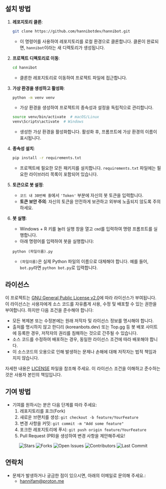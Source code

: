 ## 설치 방법

1. **레포지토리 클론**:
    ```sh
    git clone https://github.com/hannibotdev/hannibot.git
    ```
    - 이 명령어를 사용하여 레포지토리를 로컬 환경으로 클론합니다. 클론이 완료되면, `hannibot`이라는 새 디렉토리가 생성됩니다.

2. **프로젝트 디렉토리로 이동**:
    ```sh
    cd hannibot
    ```
    - 클론한 레포지토리로 이동하여 프로젝트 파일에 접근합니다.

3. **가상 환경을 생성하고 활성화**:
    ```sh
    python -m venv venv
    ```
    - 가상 환경을 생성하여 프로젝트의 종속성과 설정을 독립적으로 관리합니다.
    
    ```sh
    source venv/bin/activate  # macOS/Linux
    venv\Scripts\activate  # Windows
    ```
    - 생성한 가상 환경을 활성화합니다. 활성화 후, 프롬프트에 가상 환경의 이름이 표시됩니다.

4. **종속성 설치**:
    ```sh
    pip install -r requirements.txt
    ```
    - 프로젝트에 필요한 모든 패키지를 설치합니다. `requirements.txt` 파일에는 필요한 라이브러리 목록이 포함되어 있습니다.

5. **토큰으로 봇 설정**:
    - `코드 내 30번째 줄`에서 `'Token'` 부분에 자신의 봇 토큰을 입력합니다. 
    - **토큰 보안 주의**: 자신의 토큰을 안전하게 보관하고 외부에 노출되지 않도록 주의하세요.

6. **봇 실행**:
    - Windows + R 키를 눌러 실행 창을 열고 `cmd`를 입력하여 명령 프롬프트를 실행합니다. 
    - 아래 명령어를 입력하여 봇을 실행합니다:
    ```
    python (파일이름).py
    ```
    - `(파일이름)`은 실제 Python 파일의 이름으로 대체해야 합니다. 예를 들어, `bot.py`라면 `python bot.py`로 입력합니다.

## 라이선스

이 프로젝트는 [GNU General Public License v2.0](https://www.gnu.org/licenses/old-licenses/gpl-2.0.en.html)에 따라 라이선스가 부여됩니다. 이 라이선스는 사용자에게 소스 코드를 자유롭게 사용, 수정 및 배포할 수 있는 권한을 부여합니다. 하지만 다음 조건을 준수해야 합니다:

- 모든 복제본 또는 수정본에는 원래 저작자 및 라이선스 정보를 명시해야 합니다.
- 출처를 명시하지 않고 한디리 (koreanbots.dev) 또는 Top.gg 등 봇 배포 사이트에 등록한 경우, 저작자의 권리를 침해하는 것으로 간주될 수 있습니다.
- 소스 코드를 수정하여 배포하는 경우, 동일한 라이선스 조건에 따라 배포해야 합니다.
- 이 소스코드의 오용으로 인해 발생하는 문제나 손해에 대해 저작자는 법적 책임과 지지 않습니다.

자세한 내용은 [LICENSE](https://github.com/pokelochi/minjeongbot/blob/main/LICENSE) 파일을 참조해 주세요. 이 라이선스 조건을 이해하고 준수하는 것은 사용자 본인의 책임입니다.


## 기여 방법

- 기여를 원하시는 분은 다음 단계를 따라 주세요:
  1. 레포지토리를 포크(Fork)
  2. 새로운 브랜치를 생성: `git checkout -b feature/YourFeature`
  3. 변경 사항을 커밋: `git commit -m "Add some feature"`
  4. 포크한 레포지토리에 푸시: `git push origin feature/YourFeature`
  5. Pull Request (PR)을 생성하여 변경 사항을 제안해주세요!

<p align="center">
  <img src="https://img.shields.io/github/stars/luxcoa/hannibot?style=social" alt="Stars" />
  <img src="https://img.shields.io/github/forks/luxcoa/hannibot" alt="Forks" />
  <img src="https://img.shields.io/github/issues/luxcoa/hannibot" alt="Open Issues" />
  <img src="https://img.shields.io/github/contributors/luxcoa/hannibot" alt="Contributors" />
  <img src="https://img.shields.io/github/last-commit/luxcoa/hannibot" alt="Last Commit" />
</p>

## 연락처

- 문제가 발생하거나 궁금한 점이 있으시면, 아래의 이메일로 문의해 주세요.:
  - hannifam@proton.me

